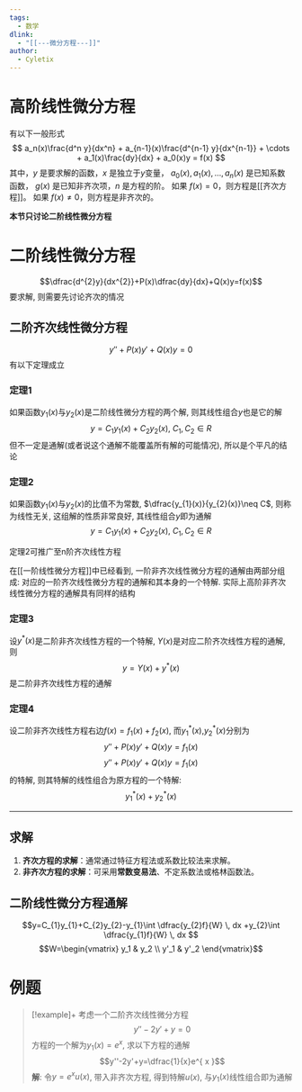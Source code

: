 ```yaml
---
tags:
  - 数学
dlink:
  - "[[---微分方程---]]"
author:
  - Cyletix
---
```

# 高阶线性微分方程
有以下一般形式
$$ a_n(x)\frac{d^n y}{dx^n} + a_{n-1}(x)\frac{d^{n-1} y}{dx^{n-1}} + \cdots + a_1(x)\frac{dy}{dx} + a_0(x)y = f(x) $$
其中，$y$ 是要求解的函数，$x$ 是独立于$y$变量，
$a_0(x), a_1(x), \ldots, a_n(x)$ 是已知系数函数，
$g(x)$ 是已知非齐次项，$n$ 是方程的阶。
如果 ${} f(x) = 0$，则方程是[[齐次方程]]。
如果 ${} f(x) \neq 0$，则方程是非齐次的。

**本节只讨论二阶线性微分方程**

# 二阶线性微分方程
$$\dfrac{d^{2}y}{dx^{2}}+P(x)\dfrac{dy}{dx}+Q(x)y=f(x)$$
要求解, 则需要先讨论齐次的情况
## 二阶齐次线性微分方程
$$y''+P(x)y'+Q(x)y=0$$
有以下定理成立

### 定理1
如果函数$y_{1}(x)$与$y_{2}(x)$是二阶线性微分方程的两个解, 则其线性组合$y$也是它的解
$$y=C_{1}y_{1}(x)+C_{2}y_{2}(x),\ C_{1},C_{2} \in R$$
 但不一定是通解(或者说这个通解不能覆盖所有解的可能情况), 所以是个平凡的结论
### 定理2
如果函数$y_{1}(x)$与$y_{2}(x)$的比值不为常数, $\dfrac{y_{1}(x)}{y_{2}(x)}\neq C$, 则称为线性无关, 这组解的性质非常良好, 其线性组合$y$即为通解
$$y=C_{1}y_{1}(x)+C_{2}y_{2}(x),\ C_{1},C_{2} \in R$$

定理2可推广至n阶齐次线性方程


在[[一阶线性微分方程]]中已经看到, 一阶非齐次线性微分方程的通解由两部分组成: 对应的一阶齐次线性微分方程的通解和其本身的一个特解. 实际上高阶非齐次线性微分方程的通解具有同样的结构

### 定理3
设$y^*(x)$是二阶非齐次线性方程的一个特解, $Y(x)$是对应二阶齐次线性方程的通解, 则$$y=Y(x)+y^*(x)$$是二阶非齐次线性方程的通解

### 定理4
设二阶非齐次线性方程右边$f(x)=f_{1}(x)+f_{2}(x)$, 而$y_{1}^*(x)$,$y_{2}^*(x)$分别为
$$y''+P(x)y'+Q(x)y=f_{1}(x)$$
$$y''+P(x)y'+Q(x)y=f_{1}(x)$$
的特解, 则其特解的线性组合为原方程的一个特解: 
$$y_{1}^*(x)+y_{2}^*(x)$$


---
## 求解
1. **齐次方程的求解**：通常通过特征方程法或系数比较法来求解。
2. **非齐次方程的求解**：可采用**常数变易法**、不定系数法或格林函数法。

## 二阶线性微分方程通解
$$y=C_{1}y_{1}+C_{2}y_{2}-y_{1}\int \dfrac{y_{2}f}{W} \, dx +y_{2}\int \dfrac{y_{1}f}{W} \, dx $$
$$W=\begin{vmatrix}
y_1 & y_2 \\
y'_1 & y'_2
\end{vmatrix}$$

# 例题
>[!example]+
> 考虑一个二阶齐次线性微分方程
> $$ y''-2y'+y = 0 $$
> 方程的一个解为$y_{1}(x)=e^{ x }$, 求以下方程的通解$$y''-2y'+y=\dfrac{1}{x}e^{ x }$$
**解**: 令$y=e^{ x }u(x)$, 带入非齐次方程, 得到特解$u(x)$, 与$y_{1}(x)$线性组合即为通解

